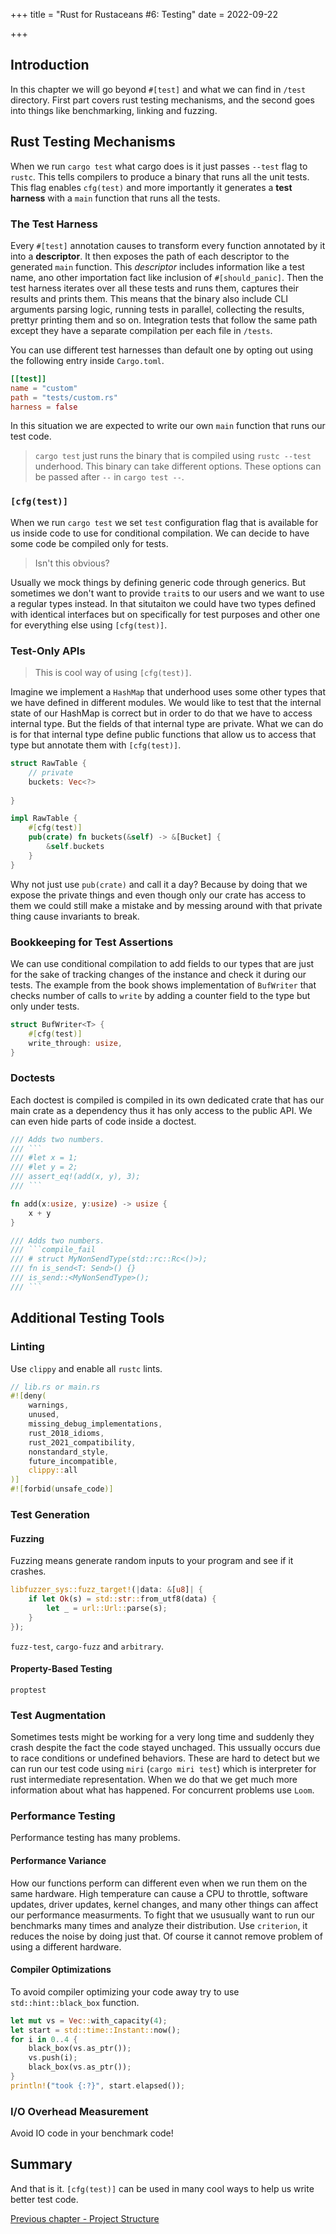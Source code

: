+++
title = "Rust for Rustaceans #6: Testing"
date = 2022-09-22

+++

## Introduction

In this chapter we will go beyond `#[test]` and what we can find in `/test`
directory. First part covers rust testing mechanisms, and the second goes
into things like benchmarking, linking and fuzzing.

## Rust Testing Mechanisms

When we run `cargo test` what cargo does is it just passes `--test` flag to
`rustc`. This tells compilers to produce a binary that runs all the unit
tests. This flag enables `cfg(test)` and more importantly it generates a
**test harness** with a `main` function that runs all the tests.

### The Test Harness

Every `#[test]` annotation causes to transform every function annotated by it
into a **descriptor**. It then exposes the path of each descriptor to the
generated `main` function. This *descriptor* includes information like
a test name, ano other importation fact like inclusion of `#[should_panic]`.
Then the test harness iterates over all these tests and runs them, captures
their results and prints them. This means that the binary also include CLI
arguments parsing logic, running tests in parallel, collecting the results,
prettyr printing them and so on. Integration tests that follow the same path
except they have a separate compilation per each file in `/tests`.

You can use different test harnesses than default one by opting out using
the following entry inside `Cargo.toml`.

```toml
[[test]]
name = "custom"
path = "tests/custom.rs"
harness = false
```

In this situation we are expected to write our own `main` function that runs
our test code.

> `cargo test` just runs the binary that is compiled using `rustc --test`
> underhood. This binary can take different options. These options can be
> passed after `--` in `cargo test --`.

### `[cfg(test)]`

When we run `cargo test` we set `test` configuration flag that is available
for us inside code to use for conditional compilation. We can decide
to have some code be compiled only for tests.

> Isn't this obvious?

Usually we mock things by defining generic code through generics. But sometimes
we don't want to provide `trait`s to our users and we want to use a regular
types instead. In that situtaiton we could have two types defined with
identical interfaces but on specifically for test purposes and other one
for everything else using `[cfg(test)]`.

### Test-Only APIs

> This is cool way of using `[cfg(test)]`.

Imagine we implement a `HashMap` that underhood uses some other types that
we have defined in different modules. We would like to test that the
internal state of our HashMap is correct but in order to do that we have to
access internal type. But the fields of that internal type are private.
What we can do is for that internal type define public functions that
allow us to access that type but annotate them with `[cfg(test)]`.

```rust
struct RawTable {
    // private
    buckets: Vec<?>
    
}

impl RawTable {
    #[cfg(test)]
    pub(crate) fn buckets(&self) -> &[Bucket] {
        &self.buckets
    }
}
```

Why not just use `pub(crate)` and call it a day? Because by doing that we expose
the private things and even though only our crate has access to them we could
still make a mistake and by messing around with that private thing cause
invariants to break.

### Bookkeeping for Test Assertions

We can use conditional compilation to add fields to our types that are just
for the sake of tracking changes of the instance and check it during our tests.
The example from the book shows implementation of `BufWriter` that
checks number of calls to `write` by adding a counter field to the type but
only under tests.

```rust
struct BufWriter<T> {
    #[cfg(test)]
    write_through: usize,
}
```

### Doctests

Each doctest is compiled is compiled in its own dedicated crate that
has our main crate as a dependency thus it has only access to the public API.
We can even hide parts of code inside a doctest.

```rust
/// Adds two numbers.
/// ```
/// #let x = 1;
/// #let y = 2;
/// assert_eq!(add(x, y), 3);
/// ```

fn add(x:usize, y:usize) -> usize {
    x + y
}
```

```rust
/// Adds two numbers.
/// ```compile_fail
/// # struct MyNonSendType(std::rc::Rc<()>);
/// fn is_send<T: Send>() {}
/// is_send::<MyNonSendType>();
/// ```
```

## Additional Testing Tools

### Linting

Use `clippy` and enable all `rustc` lints.

```rust
// lib.rs or main.rs
#![deny(
    warnings,
    unused,
    missing_debug_implementations,
    rust_2018_idioms,
    rust_2021_compatibility,
    nonstandard_style,
    future_incompatible,
    clippy::all
)]
#![forbid(unsafe_code)]
```

### Test Generation

#### Fuzzing

Fuzzing means generate random inputs to your program and see if it crashes.

```rust
libfuzzer_sys::fuzz_target!(|data: &[u8]| {
    if let Ok(s) = std::str::from_utf8(data) {
        let _ = url::Url::parse(s);
    }
});
```

`fuzz-test`, `cargo-fuzz` and `arbitrary`.

#### Property-Based Testing

`proptest`

### Test Augmentation

Sometimes tests might be working for a very long time and suddenly they crash
despite the fact the code stayed unchaged. This ussually occurs due to race
conditions or undefined behaviors. These are hard to detect but we can
run our test code using `miri` (`cargo miri test`) which is interpreter
for rust intermediate representation. When we do that we get much more
information about what has happened. For concurrent problems use `Loom`.

### Performance Testing

Performance testing has many problems.

#### Performance Variance

How our functions perform can different even when we run them on the same
hardware. High temperature can cause a CPU to throttle, software updates,
driver updates, kernel changes, and many other things can affect our
performance measurments. To fight that we ususually want to run our benchmarks
many times and analyze their distribution.
Use `criterion`, it reduces the noise by doing just that. Of course it cannot
remove problem of using a different hardware.

#### Compiler Optimizations

To avoid compiler optimizing your code away try to use `std::hint::black_box`
function.

```rust
let mut vs = Vec::with_capacity(4);
let start = std::time::Instant::now();
for i in 0..4 {
    black_box(vs.as_ptr());
    vs.push(i);
    black_box(vs.as_ptr());
}
println!("took {:?}", start.elapsed());
```

### I/O Overhead Measurement

Avoid IO code in your benchmark code!

## Summary

And that is it. `[cfg(test)]` can be used in many cool ways to help us
write better test code.

[Previous chapter - Project Structure](/posts/post-2022-09-11-project-structure-rust)
